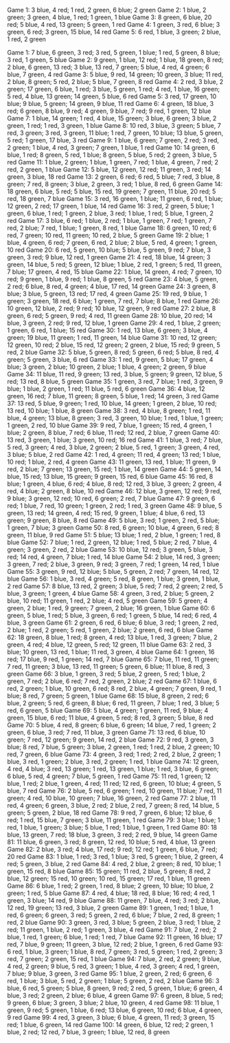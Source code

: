 Game 1: 3 blue, 4 red; 1 red, 2 green, 6 blue; 2 green
Game 2: 1 blue, 2 green; 3 green, 4 blue, 1 red; 1 green, 1 blue
Game 3: 8 green, 6 blue, 20 red; 5 blue, 4 red, 13 green; 5 green, 1 red
Game 4: 1 green, 3 red, 6 blue; 3 green, 6 red; 3 green, 15 blue, 14 red
Game 5: 6 red, 1 blue, 3 green; 2 blue, 1 red, 2 green

Game 1: 7 blue, 6 green, 3 red; 3 red, 5 green, 1 blue; 1 red, 5 green, 8 blue; 3 red, 1 green, 5 blue
Game 2: 9 green, 1 blue, 12 red; 1 blue, 18 green, 8 red; 2 blue, 6 green, 13 red; 3 blue, 13 red, 7 green; 5 blue, 4 red, 4 green; 6 blue, 7 green, 4 red
Game 3: 5 blue, 9 red, 14 green; 10 green, 3 blue; 11 red, 2 blue, 8 green; 5 red, 2 blue; 5 blue, 7 green, 8 red
Game 4: 2 red, 3 blue, 2 green; 17 green, 6 blue, 1 red; 3 blue, 5 green, 1 red; 4 red, 1 blue, 16 green; 5 red, 4 blue, 13 green; 14 green, 5 blue, 6 red
Game 5: 3 red, 17 green, 10 blue; 9 blue, 5 green; 14 green, 9 blue, 11 red
Game 6: 4 green, 18 blue, 3 red; 6 green, 8 blue, 9 red; 4 green, 9 blue, 7 red; 9 red, 1 green, 12 blue
Game 7: 1 blue, 14 green; 1 red, 4 blue, 15 green; 3 blue, 6 green; 3 blue, 2 green, 1 red; 1 red, 3 green, 1 blue
Game 8: 10 red, 3 blue, 3 green; 5 blue, 7 red, 3 green; 3 red, 3 green, 11 blue; 1 red, 7 green, 10 blue; 13 blue, 5 green, 5 red; 1 green, 17 blue, 3 red
Game 9: 1 blue, 6 green; 7 green, 2 red; 3 red, 2 green; 1 blue, 4 red, 3 green; 7 green, 1 blue, 1 red
Game 10: 14 green, 6 blue, 1 red; 8 green, 5 red, 1 blue; 8 green, 5 blue, 5 red; 2 green, 3 blue, 5 red
Game 11: 1 blue, 2 green; 1 blue, 1 green, 7 red; 1 blue, 4 green, 7 red; 2 red, 2 green, 1 blue
Game 12: 5 blue, 12 green, 12 red; 11 green, 3 red; 14 green, 3 blue, 18 red
Game 13: 2 green, 6 red; 6 red, 5 blue; 7 red, 3 blue, 8 green; 7 red, 8 green; 3 blue, 2 green, 3 red; 1 blue, 8 red, 6 green
Game 14: 18 green, 6 blue, 5 red; 5 blue, 15 red, 19 green; 7 green, 11 blue, 20 red; 5 red, 18 green, 7 blue
Game 15: 3 red, 16 green, 1 blue; 11 green, 6 red, 1 blue; 12 green, 2 red; 17 green, 1 blue, 14 red
Game 16: 3 red, 2 green, 5 blue; 1 green, 6 blue, 1 red; 1 green, 2 blue, 3 red; 1 blue, 1 red; 5 blue, 1 green, 2 red
Game 17: 3 blue, 6 red; 1 blue, 2 red; 1 blue, 1 green, 7 red; 1 green, 7 red, 2 blue; 7 red, 1 blue; 1 green, 8 red, 1 blue
Game 18: 6 green, 10 red; 6 red, 7 green; 10 red, 11 green; 10 red, 2 blue, 5 green
Game 19: 2 blue; 1 blue, 4 green, 6 red; 7 green, 6 red, 2 blue; 2 blue, 5 red, 4 green; 1 green, 10 red
Game 20: 6 red, 5 green, 10 blue; 5 blue, 5 green, 9 red; 7 blue, 3 green, 3 red; 9 blue, 12 red, 1 green
Game 21: 4 red, 18 blue, 14 green; 3 green, 14 blue, 5 red; 5 green, 12 blue; 1 blue, 2 red, 1 green; 5 red, 11 green, 7 blue; 17 green, 4 red, 15 blue
Game 22: 1 blue, 14 green, 4 red; 7 green, 10 red; 9 green, 1 blue, 9 red; 1 blue, 8 green, 5 red
Game 23: 4 blue, 5 green, 2 red; 6 blue, 8 red, 4 green; 4 blue, 17 red, 14 green
Game 24: 3 green, 8 blue; 3 blue, 5 green, 13 red; 17 red, 4 green
Game 25: 19 red, 9 blue, 1 green; 3 green, 18 red, 6 blue; 1 green, 7 red, 7 blue; 8 blue, 1 red
Game 26: 10 green, 12 blue, 2 red; 9 red; 10 blue, 12 green, 9 red
Game 27: 2 blue, 8 green, 6 red; 5 green, 9 red; 4 red, 11 green
Game 28: 10 blue, 20 red; 14 blue, 3 green, 2 red; 9 red, 12 blue, 1 green
Game 29: 4 red, 1 blue, 2 green; 1 green, 6 red, 1 blue; 15 red
Game 30: 1 red, 13 blue, 6 green; 3 blue, 4 green; 19 blue, 11 green; 1 red, 11 green, 14 blue
Game 31: 10 red, 12 green; 12 green, 10 red; 2 blue, 15 red, 12 green; 2 green, 2 blue, 15 red; 9 green, 5 red, 2 blue
Game 32: 5 blue, 5 green, 8 red; 5 green, 6 red; 5 blue, 8 red, 4 green; 5 green, 3 blue, 6 red
Game 33: 1 red, 9 green, 5 blue; 17 green, 4 blue; 3 green, 2 blue; 10 green, 2 blue; 1 blue, 4 green; 2 green, 9 blue
Game 34: 11 blue, 11 red, 9 green; 13 red, 3 blue, 5 green; 9 green, 12 blue, 5 red; 13 red, 8 blue, 5 green
Game 35: 1 green, 3 red, 7 blue; 1 red, 3 green, 9 blue; 1 blue, 2 green, 1 red; 11 blue, 5 red, 6 green
Game 36: 4 blue, 12 green, 16 red; 7 blue, 11 green; 8 green, 5 blue, 1 red; 14 green, 3 red
Game 37: 13 red, 5 blue, 9 green; 1 red, 10 blue, 14 green; 1 green, 2 blue, 10 red; 13 red, 10 blue; 1 blue, 8 green
Game 38: 3 red, 4 blue, 8 green; 1 red, 11 blue, 4 green; 13 blue, 8 green; 3 red, 3 green, 10 blue; 1 red, 1 blue, 1 green; 1 green, 2 red, 10 blue
Game 39: 9 red, 7 blue, 1 green; 15 red, 4 green, 1 blue; 2 green, 8 blue, 7 red; 6 blue, 11 red; 12 red, 2 blue, 7 green
Game 40: 13 red, 3 green, 1 blue; 3 green, 10 red; 16 red
Game 41: 1 blue, 3 red; 7 blue, 5 red, 3 green; 4 red, 3 blue, 2 green; 2 blue, 5 red, 1 green; 3 green, 4 red, 3 blue; 5 blue, 2 red
Game 42: 1 red, 4 green; 11 red, 4 green; 13 red; 1 blue, 10 red; 1 blue, 2 red, 4 green
Game 43: 11 green, 13 red, 1 blue; 11 green, 9 red, 2 blue; 7 green; 13 green, 15 red; 1 blue, 14 green
Game 44: 5 green, 14 blue, 15 red; 13 blue, 15 green; 9 green, 15 red, 6 blue
Game 45: 16 red, 8 blue; 1 green, 4 blue, 6 red; 4 blue, 8 red; 12 red, 3 blue, 3 green; 2 green, 4 red, 4 blue; 2 green, 8 blue, 10 red
Game 46: 12 blue, 3 green, 12 red; 9 red, 9 blue; 3 green, 12 red; 10 red, 6 green; 2 red, 7 blue
Game 47: 9 green, 6 red; 1 blue, 7 red, 10 green; 1 green, 2 red; 1 red, 3 green
Game 48: 9 blue, 5 green, 13 red; 14 green, 4 red; 15 red, 9 green, 1 blue; 4 blue, 6 red, 13 green; 9 green, 8 blue, 8 red
Game 49: 5 blue, 3 red; 1 green, 2 red, 5 blue; 1 green, 7 blue; 3 green
Game 50: 8 red, 6 green; 10 blue, 4 green, 6 red; 8 green, 11 blue, 9 red
Game 51: 5 blue; 13 blue; 1 red, 2 blue, 1 green; 1 red, 8 blue
Game 52: 7 blue; 1 red, 2 green, 12 blue; 1 red, 5 blue; 2 red, 7 blue, 4 green; 3 green, 2 red, 2 blue
Game 53: 10 blue, 12 red; 3 green, 5 blue, 3 red; 14 red, 4 green, 7 blue; 1 red, 14 blue
Game 54: 2 blue, 14 red, 3 green; 3 green, 7 red; 2 blue, 3 green, 9 red; 3 green, 7 red; 1 green, 14 red, 1 blue
Game 55: 3 green, 9 red, 12 blue; 5 blue, 5 green, 2 red; 7 green, 14 red, 12 blue
Game 56: 1 blue, 3 red, 4 green; 5 red, 8 green, 1 blue; 3 green, 1 blue, 2 red
Game 57: 8 blue, 13 red, 2 green; 3 blue, 5 red; 7 red, 2 green; 2 red, 5 blue, 3 green; 1 green, 4 blue
Game 58: 4 green, 3 red, 2 blue; 5 green, 2 blue, 10 red; 11 green, 1 red, 2 blue; 4 red, 5 green
Game 59: 5 green; 4 green, 2 blue; 1 red, 9 green; 7 green, 2 blue; 16 green, 1 blue
Game 60: 6 green, 5 blue, 1 red; 5 blue, 3 green, 6 red; 1 green, 5 blue, 14 red; 6 red, 4 blue, 3 green
Game 61: 2 green, 6 red, 6 blue; 6 blue, 3 red; 1 green, 2 red, 2 blue; 1 red, 2 green; 5 red, 1 green, 2 blue; 2 green, 6 red, 6 blue
Game 62: 18 green, 8 blue, 1 red; 8 green, 4 red; 13 blue, 1 red, 3 green; 7 blue, 2 green, 4 red; 4 blue, 12 green, 5 red; 12 green, 11 blue
Game 63: 2 red, 3 blue; 10 green, 13 red, 1 blue; 11 red, 3 green, 4 blue
Game 64: 1 green, 16 red; 17 blue, 9 red, 1 green; 14 red, 7 blue
Game 65: 7 blue, 11 red, 11 green; 7 red, 11 green; 3 blue, 13 red, 11 green; 5 green, 6 blue; 11 blue, 8 red, 3 green
Game 66: 3 blue, 1 green, 3 red; 5 blue, 2 green, 5 red; 1 blue, 2 green, 7 red; 2 blue, 6 red; 7 red, 2 green, 2 blue; 2 red
Game 67: 1 blue, 6 red, 2 green; 1 blue, 10 green, 6 red; 8 red, 2 blue, 4 green; 7 green, 9 red, 1 blue; 8 red, 7 green; 5 green, 1 blue
Game 68: 15 blue, 8 green, 2 red; 6 blue, 2 green; 5 red, 6 green, 8 blue; 6 red, 11 green, 7 blue; 1 red, 3 blue; 5 red, 6 green, 5 blue
Game 69: 5 blue, 4 green; 1 green, 11 red, 9 blue; 4 green, 15 blue, 6 red; 11 blue, 4 green, 5 red; 8 red, 3 green; 5 blue, 8 red
Game 70: 5 blue, 4 red, 8 green; 6 blue, 6 green; 14 blue, 7 red, 1 green; 2 green, 6 blue, 3 red; 7 red, 11 blue, 3 green
Game 71: 13 red, 6 blue, 10 green; 7 red, 12 green; 9 green, 14 red, 2 blue
Game 72: 9 red, 3 green, 3 blue; 8 red, 7 blue, 5 green; 3 blue, 2 green, 1 red; 1 red, 2 blue, 2 green; 10 red, 7 green, 6 blue
Game 73: 4 green, 3 red; 1 red; 2 red, 2 blue, 2 green; 1 blue, 3 red, 1 green; 2 blue, 3 red, 2 green; 1 red, 1 blue
Game 74: 12 green, 4 red, 4 blue; 3 red, 13 green; 1 red, 13 green, 1 blue; 1 red, 3 blue, 6 green; 6 blue, 5 red, 4 green; 7 blue, 5 green, 1 red
Game 75: 11 red, 1 green; 12 blue, 1 red; 2 blue, 1 green, 4 red; 11 red; 12 red, 6 green, 10 blue; 4 green, 5 blue, 7 red
Game 76: 2 blue, 5 red, 6 green; 1 red, 10 green, 11 blue; 7 red, 11 green; 4 red, 10 blue, 10 green; 7 blue, 16 green, 2 red
Game 77: 2 blue, 11 red, 4 green; 6 green, 3 blue, 2 red; 2 blue, 2 red, 7 green; 8 red, 14 blue, 5 green; 5 green, 2 blue, 18 red
Game 78: 9 red, 7 green, 6 blue; 12 blue, 6 red; 1 red, 15 blue, 7 green; 3 blue, 11 green, 1 red
Game 79: 3 blue; 1 blue; 1 red, 1 blue, 1 green; 3 blue; 5 blue, 1 red; 1 blue, 1 green, 1 red
Game 80: 18 blue, 13 green, 7 red; 18 blue, 3 green, 3 red; 2 red, 9 blue, 14 green
Game 81: 11 blue, 6 green, 3 red; 8 green, 12 red, 10 blue; 5 red, 4 blue, 13 green
Game 82: 2 blue, 3 red; 4 blue, 17 red; 9 red; 12 red; 1 green, 6 blue, 7 red; 20 red
Game 83: 1 blue, 1 red; 3 red, 1 blue; 3 red, 5 green; 1 blue, 2 green, 4 red; 5 green, 3 blue, 2 red
Game 84: 4 red, 2 blue, 2 green; 8 red, 10 blue; 1 green, 15 red, 8 blue
Game 85: 15 green; 11 red, 2 blue, 5 green; 8 red, 2 blue, 12 green; 15 red, 10 green; 10 red, 15 green; 17 red, 1 blue, 11 green
Game 86: 6 blue, 1 red; 2 green, 1 red, 8 blue; 2 green, 10 blue; 10 blue, 2 green; 1 red, 5 blue
Game 87: 4 red, 4 blue; 18 red, 8 blue; 16 red; 4 red, 1 green, 3 blue; 14 red, 9 blue
Game 88: 11 green, 7 blue, 4 red; 3 red; 2 blue, 12 red, 19 green; 13 red, 3 blue, 2 green
Game 89: 1 green, 1 red; 1 blue, 1 red, 6 green; 6 green, 3 red; 5 green, 2 red, 6 blue; 7 blue, 2 red, 8 green; 1 red, 2 blue
Game 90: 3 green, 3 red, 3 blue; 5 green, 2 blue, 3 red; 1 blue, 2 red; 11 green, 1 blue, 2 red; 1 green, 3 blue, 4 red
Game 91: 7 blue, 2 red; 2 blue, 1 red, 1 green; 6 blue, 1 red; 1 red, 7 blue
Game 92: 11 green, 16 blue; 17 red, 7 blue, 9 green; 11 green, 3 blue, 12 red; 2 blue, 1 green, 6 red
Game 93: 6 red, 1 blue, 3 green; 1 blue, 8 red, 7 green; 3 red, 5 green; 1 red, 2 green; 3 red, 7 green; 2 green, 15 red, 1 blue
Game 94: 7 blue, 2 red, 2 green; 9 blue, 4 red, 2 green; 9 blue, 5 red, 3 green; 1 blue, 4 red, 3 green; 4 red, 1 green, 7 blue; 9 blue, 3 green, 3 red
Game 95: 1 blue, 2 green, 2 red; 6 green, 6 red, 1 blue; 3 blue, 5 red, 2 green; 1 blue; 5 green, 2 red, 2 blue
Game 96: 3 blue, 6 red, 5 green; 5 blue, 8 green, 9 red; 2 red, 5 green, 1 blue; 6 green, 4 blue, 3 red; 2 green, 2 blue; 6 blue, 4 green
Game 97: 6 green, 8 blue, 5 red; 9 green, 6 blue; 3 green, 3 blue; 2 blue, 10 green, 4 red
Game 98: 11 blue, 1 green, 9 red; 5 green, 1 blue, 6 red; 13 blue, 6 green, 10 red; 6 blue, 4 green, 9 red
Game 99: 4 red, 3 green, 3 blue; 6 blue, 4 green, 11 red; 3 green, 15 red; 1 blue, 6 green, 14 red
Game 100: 14 green, 6 blue, 12 red; 2 green, 1 blue, 2 red; 12 red, 7 blue, 3 green; 1 blue, 12 red, 8 green
